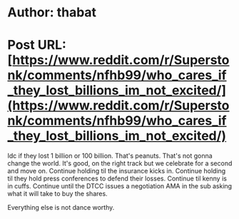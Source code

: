 # Author: thabat
# Post URL: [https://www.reddit.com/r/Superstonk/comments/nfhb99/who_cares_if_they_lost_billions_im_not_excited/](https://www.reddit.com/r/Superstonk/comments/nfhb99/who_cares_if_they_lost_billions_im_not_excited/)


Idc if they lost 1 billion or 100 billion. That's peanuts. That's not gonna change the world. It's good, on the right track but we celebrate for a second and move on. Continue holding til the insurance kicks in. Continue holding til they hold press conferences to defend their losses. Continue til kenny is in cuffs. Continue until the DTCC issues a negotiation AMA in the sub asking what it will take to buy the shares.

Everything else is not dance worthy.